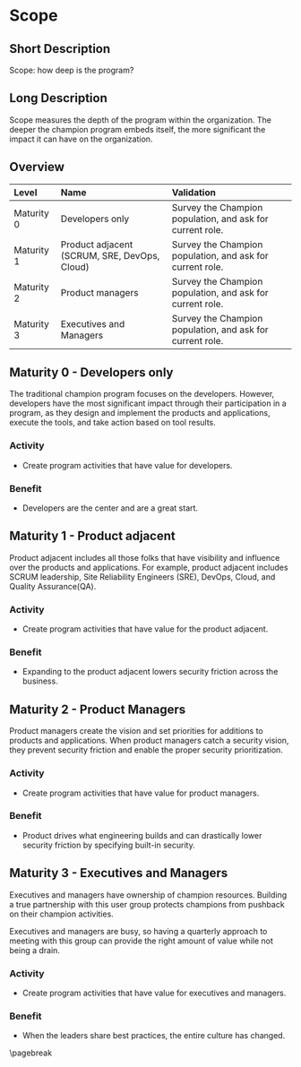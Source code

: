 # Scope

## Short Description
Scope: how deep is the program?

## Long Description
Scope measures the depth of the program within the organization. The deeper the champion program embeds itself, the more significant the impact it can have on the organization.

## Overview

| Level | Name | Validation |
|:---|:---|:---|
| Maturity 0 | Developers only | Survey the Champion population, and ask for current role.
| Maturity 1 | Product adjacent (SCRUM, SRE, DevOps, Cloud) | Survey the Champion population, and ask for current role.
| Maturity 2 | Product managers | Survey the Champion population, and ask for current role.
| Maturity 3 | Executives and Managers | Survey the Champion population, and ask for current role.

## Maturity 0 - Developers only

The traditional champion program focuses on the developers. However, developers have the most significant impact through their participation in a program, as they design and implement the products and applications, execute the tools, and take action based on tool results.

### Activity
* Create program activities that have value for developers.
  
### Benefit
* Developers are the center and are a great start.

## Maturity 1 - Product adjacent

Product adjacent includes all those folks that have visibility and influence over the products and applications. For example, product adjacent includes SCRUM leadership, Site Reliability Engineers (SRE), DevOps, Cloud, and Quality Assurance(QA).

### Activity
* Create program activities that have value for the product adjacent.

### Benefit
* Expanding to the product adjacent lowers security friction across the business.

## Maturity 2 - Product Managers

Product managers create the vision and set priorities for additions to products and applications. When product managers catch a security vision, they prevent security friction and enable the proper security prioritization.

### Activity
* Create program activities that have value for product managers.

### Benefit
* Product drives what engineering builds and can drastically lower security friction by specifying built-in security.

## Maturity 3 - Executives and Managers

Executives and managers have ownership of champion resources. Building a true partnership with this user group protects champions from pushback on their champion activities.

Executives and managers are busy, so having a quarterly approach to meeting with this group can provide the right amount of value while not being a drain.

### Activity
* Create program activities that have value for executives and managers.

### Benefit
* When the leaders share best practices, the entire culture has changed.

\pagebreak
